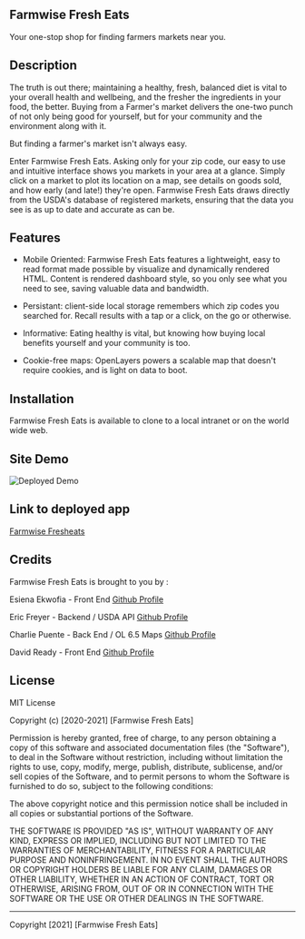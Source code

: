 
## Farmwise Fresh Eats

Your one-stop shop for finding farmers markets near you. 

## Description

The truth is out there; maintaining a healthy, fresh, balanced diet is vital to your overall health and wellbeing, and the fresher the ingredients in your food, the better. Buying from a Farmer's market delivers the one-two punch of not only being good for yourself, but for your community and the environment along with it. 

But finding a farmer's market isn't always easy. 

Enter Farmwise Fresh Eats. Asking only for your zip code, our easy to use and intuitive interface shows you markets in your area at a glance. Simply click on a market to plot its location on a map, see details on goods sold, and how early (and late!) they're open. Farmwise Fresh Eats draws directly from the USDA's database of registered markets, ensuring that the data you see is as up to date and accurate as can be. 

## Features

- Mobile Oriented: Farmwise Fresh Eats features a lightweight, easy to read format made possible by visualize and dynamically rendered HTML. Content is rendered dashboard style, so you only see what you need to see, saving valuable data and bandwidth.

- Persistant: client-side local storage remembers which zip codes you searched for. Recall results with a tap or a click, on the go or otherwise. 

- Informative: Eating healthy is vital, but knowing how buying local benefits yourself and your community is too. 

- Cookie-free maps: OpenLayers powers a scalable map that doesn't require cookies, and is light on data to boot.

## Installation 

Farmwise Fresh Eats is available to clone to a local intranet or on the world wide web. 

## Site Demo

![Deployed Demo](Images/pageDemo.gif)

## Link to deployed app

[Farmwise Fresheats](https://ericfreyer.github.io/Farmwise_FreshEats/)

## Credits

Farmwise Fresh Eats is brought to you by : 

Esiena Ekwofia - Front End [Github Profile](https://github.com/itz-essie)

Eric Freyer - Backend / USDA API [Github Profile](https://github.com/ericfreyer)

Charlie Puente - Back End / OL 6.5 Maps [Github Profile](https://github.com/puentebravo)

David Ready - Front End [Github Profile](https://github.com/dave-ready)

## License 

MIT License

Copyright (c) [2020-2021] [Farmwise Fresh Eats]

Permission is hereby granted, free of charge, to any person obtaining a copy
of this software and associated documentation files (the "Software"), to deal
in the Software without restriction, including without limitation the rights
to use, copy, modify, merge, publish, distribute, sublicense, and/or sell
copies of the Software, and to permit persons to whom the Software is
furnished to do so, subject to the following conditions:

The above copyright notice and this permission notice shall be included in all
copies or substantial portions of the Software.

THE SOFTWARE IS PROVIDED "AS IS", WITHOUT WARRANTY OF ANY KIND, EXPRESS OR
IMPLIED, INCLUDING BUT NOT LIMITED TO THE WARRANTIES OF MERCHANTABILITY,
FITNESS FOR A PARTICULAR PURPOSE AND NONINFRINGEMENT. IN NO EVENT SHALL THE
AUTHORS OR COPYRIGHT HOLDERS BE LIABLE FOR ANY CLAIM, DAMAGES OR OTHER
LIABILITY, WHETHER IN AN ACTION OF CONTRACT, TORT OR OTHERWISE, ARISING FROM,
OUT OF OR IN CONNECTION WITH THE SOFTWARE OR THE USE OR OTHER DEALINGS IN THE
SOFTWARE.

-------
Copyright [2021] [Farmwise Fresh Eats]

